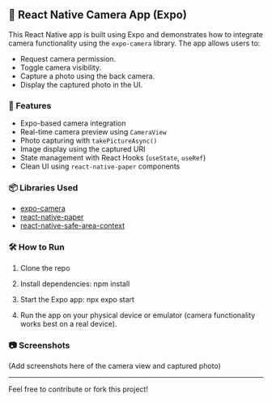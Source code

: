 ## 📸 React Native Camera App (Expo)

This React Native app is built using Expo and demonstrates how to integrate camera functionality using the `expo-camera` library. The app allows users to:
- Request camera permission.
- Toggle camera visibility.
- Capture a photo using the back camera.
- Display the captured photo in the UI.

### 🚀 Features

- Expo-based camera integration
- Real-time camera preview using `CameraView`
- Photo capturing with `takePictureAsync()`
- Image display using the captured URI
- State management with React Hooks (`useState`, `useRef`)
- Clean UI using `react-native-paper` components

### 📦 Libraries Used

- [expo-camera](https://docs.expo.dev/versions/latest/sdk/camera/)
- [react-native-paper](https://callstack.github.io/react-native-paper/)
- [react-native-safe-area-context](https://github.com/th3rdwave/react-native-safe-area-context)

### 🛠️ How to Run

1. Clone the repo
2. Install dependencies:
npm install

 
 
3. Start the Expo app:
npx expo start

  
4. Run the app on your physical device or emulator (camera functionality works best on a real device).

### 📷 Screenshots

(Add screenshots here of the camera view and captured photo)

---

Feel free to contribute or fork this project!
